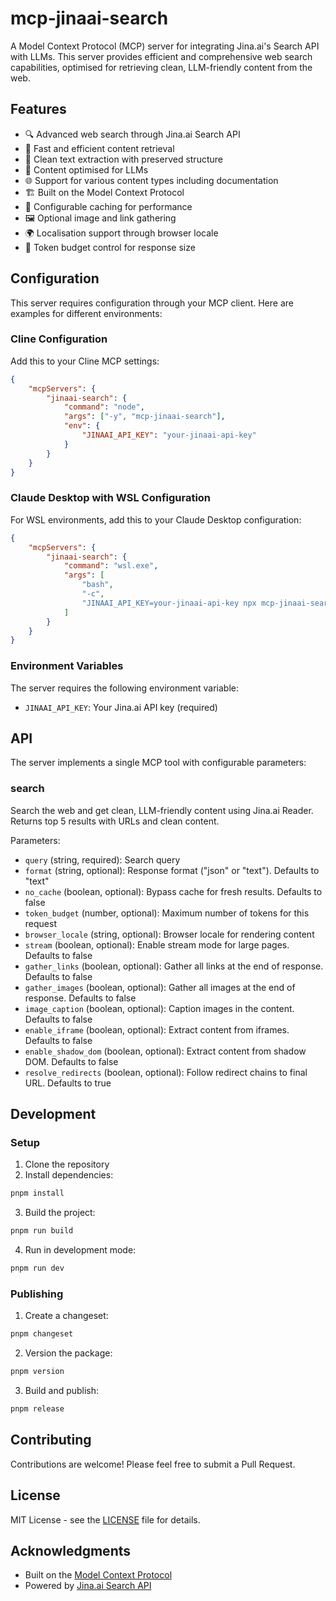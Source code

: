 # mcp-jinaai-search

A Model Context Protocol (MCP) server for integrating Jina.ai's Search
API with LLMs. This server provides efficient and comprehensive web
search capabilities, optimised for retrieving clean, LLM-friendly
content from the web.

## Features

- 🔍 Advanced web search through Jina.ai Search API
- 🚀 Fast and efficient content retrieval
- 📄 Clean text extraction with preserved structure
- 🧠 Content optimised for LLMs
- 🌐 Support for various content types including documentation
- 🏗️ Built on the Model Context Protocol
- 🔄 Configurable caching for performance
- 🖼️ Optional image and link gathering
- 🌍 Localisation support through browser locale
- 🎯 Token budget control for response size

## Configuration

This server requires configuration through your MCP client. Here are
examples for different environments:

### Cline Configuration

Add this to your Cline MCP settings:

```json
{
	"mcpServers": {
		"jinaai-search": {
			"command": "node",
			"args": ["-y", "mcp-jinaai-search"],
			"env": {
				"JINAAI_API_KEY": "your-jinaai-api-key"
			}
		}
	}
}
```

### Claude Desktop with WSL Configuration

For WSL environments, add this to your Claude Desktop configuration:

```json
{
	"mcpServers": {
		"jinaai-search": {
			"command": "wsl.exe",
			"args": [
				"bash",
				"-c",
				"JINAAI_API_KEY=your-jinaai-api-key npx mcp-jinaai-search"
			]
		}
	}
}
```

### Environment Variables

The server requires the following environment variable:

- `JINAAI_API_KEY`: Your Jina.ai API key (required)

## API

The server implements a single MCP tool with configurable parameters:

### search

Search the web and get clean, LLM-friendly content using Jina.ai
Reader. Returns top 5 results with URLs and clean content.

Parameters:

- `query` (string, required): Search query
- `format` (string, optional): Response format ("json" or "text").
  Defaults to "text"
- `no_cache` (boolean, optional): Bypass cache for fresh results.
  Defaults to false
- `token_budget` (number, optional): Maximum number of tokens for this
  request
- `browser_locale` (string, optional): Browser locale for rendering
  content
- `stream` (boolean, optional): Enable stream mode for large pages.
  Defaults to false
- `gather_links` (boolean, optional): Gather all links at the end of
  response. Defaults to false
- `gather_images` (boolean, optional): Gather all images at the end of
  response. Defaults to false
- `image_caption` (boolean, optional): Caption images in the content.
  Defaults to false
- `enable_iframe` (boolean, optional): Extract content from iframes.
  Defaults to false
- `enable_shadow_dom` (boolean, optional): Extract content from shadow
  DOM. Defaults to false
- `resolve_redirects` (boolean, optional): Follow redirect chains to
  final URL. Defaults to true

## Development

### Setup

1. Clone the repository
2. Install dependencies:

```bash
pnpm install
```

3. Build the project:

```bash
pnpm run build
```

4. Run in development mode:

```bash
pnpm run dev
```

### Publishing

1. Create a changeset:

```bash
pnpm changeset
```

2. Version the package:

```bash
pnpm version
```

3. Build and publish:

```bash
pnpm release
```

## Contributing

Contributions are welcome! Please feel free to submit a Pull Request.

## License

MIT License - see the [LICENSE](LICENSE) file for details.

## Acknowledgments

- Built on the
  [Model Context Protocol](https://github.com/modelcontextprotocol)
- Powered by [Jina.ai Search API](https://jina.ai)
